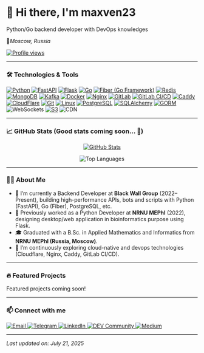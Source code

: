 <!--- 🌟 Profile README for maxven23 🌟 --->

<p align="center">
  <h1>👋 Hi there, I'm maxven23</h1>
  <p>Python/Go backend developer with DevOps knowledges</p>
  <p>📍<i>Moscow, Russia</i></p>
  
  <a href="https://github.com/maxven23">
    <img src="https://komarev.com/ghpvc/?username=maxven23&color=blueviolet" alt="Profile views" />
  </a>
</p>

---

### 🛠️ Technologies & Tools

<p align="left">
  <a href="https://www.python.org/"><img src="https://img.shields.io/badge/-Python-3776AB?style=flat-square&logo=python&logoColor=white" alt="Python"/></a>
  <a href="https://fastapi.tiangolo.com/"><img src="https://img.shields.io/badge/-FastAPI-009688?style=flat-square" alt="FastAPI"/></a>
  <a href="https://flask.palletsprojects.com/"><img src="https://img.shields.io/badge/-Flask-000000?style=flat-square&logo=flask&logoColor=white" alt="Flask"/></a>
  <a href="https://go.dev/"><img src="https://img.shields.io/badge/-Go-00ADD8?style=flat-square&logo=go&logoColor=white" alt="Go"/></a>
  <a href="https://gofiber.io/"><img src="https://img.shields.io/badge/-Fiber-00C0C7?style=flat-square&logo=go&logoColor=white" alt="Fiber (Go Framework)"/></a>
  <a href="https://redis.io/"><img src="https://img.shields.io/badge/-Redis-DC382D?style=flat-square&logo=redis&logoColor=white" alt="Redis"/></a>
  <a href="https://www.mongodb.com/"><img src="https://img.shields.io/badge/-MongoDB-47A248?style=flat-square&logo=mongodb&logoColor=white" alt="MongoDB"/></a>
  <a href="https://kafka.apache.org/"><img src="https://img.shields.io/badge/-Kafka-231F20?style=flat-square&logo=apachekafka&logoColor=white" alt="Kafka"/></a>
  <a href="https://www.docker.com/"><img src="https://img.shields.io/badge/-Docker-2496ED?style=flat-square&logo=docker&logoColor=white" alt="Docker"/></a>
  <a href="https://nginx.org/"><img src="https://img.shields.io/badge/-Nginx-009639?style=flat-square&logo=nginx&logoColor=white" alt="Nginx"/></a>
  <a href="https://about.gitlab.com/"><img src="https://img.shields.io/badge/-GitLab-FC6D26?style=flat-square&logo=gitlab&logoColor=white" alt="GitLab"/></a>
  <a href="https://docs.gitlab.com/ee/ci/"><img src="https://img.shields.io/badge/-GitLab_CI/CD-FC6D26?style=flat-square&logo=gitlab&logoColor=white" alt="GitLab CI/CD"/></a>
  <a href="https://caddyserver.com/"><img src="https://img.shields.io/badge/-Caddy-009639?style=flat-square" alt="Caddy"/></a>
  <a href="https://www.cloudflare.com/"><img src="https://img.shields.io/badge/-CloudFlare-F48120?style=flat-square&logo=cloudflare&logoColor=white" alt="CloudFlare"/></a>
  <a href="https://git-scm.com/"><img src="https://img.shields.io/badge/-Git-F05032?style=flat-square&logo=git&logoColor=white" alt="Git"/></a>
  <a href="https://www.kernel.org/"><img src="https://img.shields.io/badge/-Linux-FCC624?style=flat-square&logo=linux&logoColor=black" alt="Linux"/></a>
  <a href="https://www.postgresql.org/"><img src="https://img.shields.io/badge/-PostgreSQL-316192?style=flat-square&logo=postgresql&logoColor=white" alt="PostgreSQL"/></a>
  <a href="https://www.sqlalchemy.org/"><img src="https://img.shields.io/badge/-SQLAlchemy-000000?style=flat-square" alt="SQLAlchemy"/></a>
  <a href="https://gorm.io/"><img src="https://img.shields.io/badge/-GORM-0C8DC6?style=flat-square" alt="GORM"/></a>
  <img src="https://img.shields.io/badge/-WebSockets-FF9500?style=flat-square" alt="WebSockets"/>
  <a href="https://aws.amazon.com/s3/"><img src="https://img.shields.io/badge/-S3-F1C40F?style=flat-square&logo=amazons3&logoColor=white" alt="S3"/></a>
  <img src="https://img.shields.io/badge/-CDN-00B894?style=flat-square" alt="CDN"/>
</p>

---

### 📈 GitHub Stats (Good stats coming soon... 🥹)

<p align="center">
  <a href="https://github.com/maxven23">
    <img src="https://github-readme-stats.vercel.app/api?username=maxven23&show_icons=true&theme=radical&count_private=true" alt="GitHub Stats" />
  </a>
  <!--
  The GitHub Streak Stats service can be intermittent. If this card doesn’t load,
  try uncommenting the line below after the service is back up, or remove it entirely.
  -->
  <!-- <a href="https://github-readme-streak-stats.herokuapp.com/?user=maxven23&theme=radical">
    <img src="https://github-readme-streak-stats.herokuapp.com/?user=maxven23&theme=radical" alt="GitHub Streak" />
  </a> -->
</p>

<p align="center">
  <img src="https://github-readme-stats.vercel.app/api/top-langs?username=maxven23&layout=compact&theme=radical" alt="Top Languages" />
</p>

---

### 👨‍💼 About Me

- 🔭 I’m currently a Backend Developer at **Black Wall Group** (2022–Present), building high-performance APIs, bots and scripts with Python (FastAPI), Go (Fiber), PostgreSQL, etc.  
- 💼 Previously worked as a Python Developer at **NRNU MEPhI** (2022), designing desktop/web application in bioinformatics purpose using Flask.
- 🎓 Graduated with a B.Sc. in Applied Mathematics and Informatics from **NRNU MEPhI (Russia, Moscow)**.  
- 🌱 I’m continuously exploring cloud-native and devops technologies (Cloudflare, Nginx, Caddy, GitLab CI/CD).  

---

### 🔥 Featured Projects

Featured projects coming soon!

---

### 📫 Connect with me

<p align="left">
  <a href="mailto:contact@maxven23.tech">
    <img src="https://img.shields.io/badge/-Email-c14438?style=flat-square&logo=gmail&logoColor=white" alt="Email"/>
  </a>
  <a href="https://t.me/maxven23">
    <img src="https://img.shields.io/badge/-Telegram-0088CC?style=flat-square&logo=telegram&logoColor=white" alt="Telegram"/>
  </a>
  <a href="https://linkedin.com/in/maxven23">
    <img src="https://img.shields.io/badge/-LinkedIn-0077B5?style=flat-square&logo=linkedin&logoColor=white" alt="LinkedIn"/>
  </a>
  <a href="https://dev.to/maxven23">
    <img src="https://img.shields.io/badge/-DEV Community-0A0A0A?style=flat-square&logo=dev-dot-to&logoColor=white" alt="DEV Community"/>
  </a>
  <a href="https://medium.com/@maxven23">
    <img src="https://img.shields.io/badge/-Medium-12100E?style=flat-square&logo=medium&logoColor=white" alt="Medium"/>
  </a>
</p>

---

*Last updated on: July 21, 2025*  
